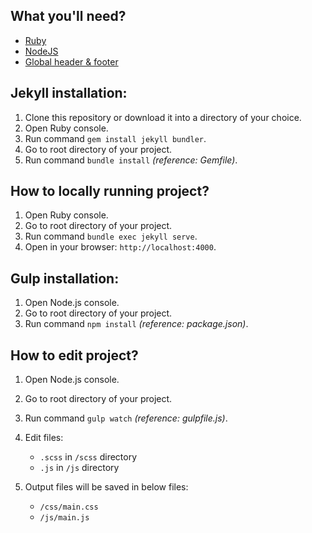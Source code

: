 ## What you'll need?

- [Ruby](https://www.ruby-lang.org/en/downloads/)
- [NodeJS](https://nodejs.org/)
- [Global header & footer](https://github.com/910ths/global-header-footer)

## Jekyll installation:

1. Clone this repository or download it into a directory of your choice.
2. Open Ruby console.
3. Run command `gem install jekyll bundler`.
4. Go to root directory of your project.
5. Run command `bundle install` *(reference: Gemfile)*.

## How to locally running project?

1. Open Ruby console.
2. Go to root directory of your project.
3. Run command `bundle exec jekyll serve`.
4. Open in your browser: `http://localhost:4000`.

## Gulp installation:

1. Open Node.js console.
2. Go to root directory of your project.
3. Run command `npm install` *(reference: package.json)*.

## How to edit project?

1. Open Node.js console.
2. Go to root directory of your project.
3. Run command `gulp watch` *(reference: gulpfile.js)*.
4. Edit files:

	* `.scss` in `/scss` directory
	* `.js` in `/js` directory

5. Output files will be saved in below files:

	* `/css/main.css`
	* `/js/main.js`


